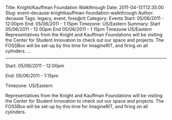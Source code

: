 Title: Knight/Kauffman Foundation Walkthrough
Date: 2011-04-13T12:35:00
Slug: event-decause-knightkauffman-foundation-walkthrough
Author: decause
Tags: legacy, event, foss@rit
Category: Events
Start: 05/06/2011 - 12:00pm
End: 05/06/2011 - 1:15pm
Timezone: US/Eastern
Summary: Start  05/06/2011 - 12 00pm  End  05/06/2011 - 1 15pm  Timezone  US/Eastern  Representatives from the Knight and Kauffman Foundations will be visiting the Center for Student Innovation to check out our space and projects. The FOSSBox will be set-up by this time for ImagineRIT, and firing on all cylinders.   ... 

---
Start: 05/06/2011 - 12:00pm

End: 05/06/2011 - 1:15pm

Timezone: US/Eastern

Representatives from the Knight and Kauffman Foundations will be visiting the
Center for Student Innovation to check out our space and projects. The FOSSBox
will be set-up by this time for ImagineRIT, and firing on all cylinders.

